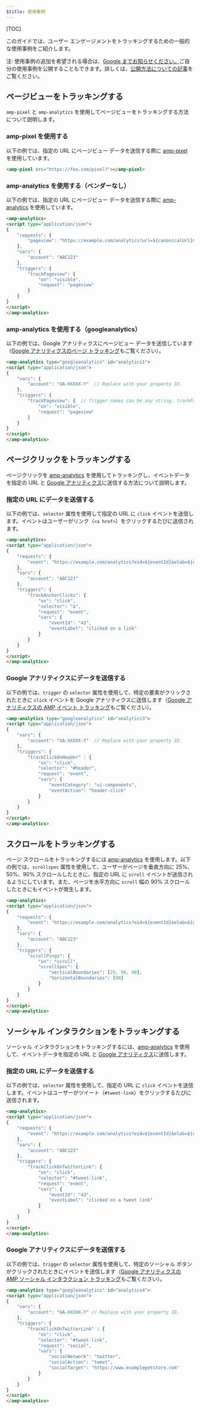 ```yaml
---
$title: 使用事例
---
```

[TOC]

このガイドでは、ユーザー エンゲージメントをトラッキングするための一般的な使用事例をご紹介します。

注: 使用事例の追加を希望される場合は、[Google までお知らせください。](https://github.com/ampproject/docs/issues/new)ご自分の使用事例を公開することもできます。詳しくは、[公開方法についての記事](/ja/contribute/)をご覧ください。

## ページビューをトラッキングする

`amp-pixel` と `amp-analytics` を使用してページビューをトラッキングする方法について説明します。

### amp-pixel を使用する

以下の例では、指定の URL にページビュー データを送信する際に [amp-pixel](/ja/docs/reference/components/amp-pixel.html) を使用しています。

```html
<amp-pixel src="https://foo.com/pixel?"></amp-pixel>
```

### amp-analytics を使用する（ベンダーなし）

以下の例では、指定の URL にページビュー データを送信する際に [amp-analytics](/ja/docs/reference/components/amp-analytics.html) を使用しています。

```html
<amp-analytics>
<script type="application/json">
{
    "requests": {
        "pageview": "https://example.com/analytics?url=${canonicalUrl}&title=${title}&acct=${account}"
    },
    "vars": {
        "account": "ABC123"
    },
    "triggers": {
        "trackPageview": {
            "on": "visible",
            "request": "pageview"
        }
    }
}
</script>
</amp-analytics>
```

### amp-analytics を使用する（googleanalytics）

以下の例では、Google アナリティクスにページビュー データを送信しています（[Google アナリティクスのページ トラッキング](https://developers.google.com/analytics/devguides/collection/amp-analytics/#page_tracking)もご覧ください）。

```html
<amp-analytics type="googleanalytics" id="analytics1">
<script type="application/json">
{
    "vars": {
        "account": "UA-XXXXX-Y"  // Replace with your property ID.
    },
    "triggers": {
        "trackPageview": {  // Trigger names can be any string. trackPageview is not a required name.
            "on": "visible",
            "request": "pageview"
        }
    }
}
</script>
</amp-analytics>
```

## ページクリックをトラッキングする

ページクリックを [amp-analytics](/ja/docs/reference/components/amp-analytics.html)
を使用してトラッキングし、イベントデータを指定の URL と [Google アナリティクス](https://developers.google.com/analytics/devguides/collection/amp-analytics/)に送信する方法について説明します。

### 指定の URL にデータを送信する

以下の例では、`selector` 属性を使用して指定の URL に `click` イベントを送信します。イベントはユーザーがリンク（`<a href>`）をクリックするたびに送信されます。

```html
<amp-analytics>
<script type="application/json">
{
    "requests": {
        "event": "https://example.com/analytics?eid=${eventId}&elab=${eventLabel}&acct=${account}"
    },
    "vars": {
        "account": "ABC123"
    },
    "triggers": {
        "trackAnchorClicks": {
            "on": "click",
            "selector": "a",
            "request": "event",
            "vars": {
                "eventId": "42",
                "eventLabel": "clicked on a link"
            }
        }
    }
}
</script>
</amp-analytics>
```

### Google アナリティクスにデータを送信する

以下の例では、`trigger` の `selector` 属性を使用して、特定の要素がクリックされたときに `click` イベントを Google アナリティクスに送信します（[Google アナリティクスの AMP イベント トラッキング](https://developers.google.com/analytics/devguides/collection/amp-analytics/#event_tracking)もご覧ください）。

```html
<amp-analytics type="googleanalytics" id="analytics3">
<script type="application/json">
{
    "vars": {
        "account": "UA-XXXXX-Y"  // Replace with your property ID.
    },
    "triggers": {
        "trackClickOnHeader" : {
            "on": "click",
            "selector": "#header",
            "request": "event",
            "vars": {
                "eventCategory": "ui-components",
                "eventAction": "header-click"
            }
        }
    }
}
</script>
</amp-analytics>
```

## スクロールをトラッキングする

ページ スクロールをトラッキングするには [amp-analytics](/ja/docs/reference/components/amp-analytics.html)  を使用します。以下の例では、`scrollspec` 属性を使用して、ユーザーがページを垂直方向に 25%、50%、90% スクロールしたときに、指定の URL に `scroll` イベントが送信されるようにしています。また、ページを水平方向に `scroll` 幅の 90% スクロールしたときにもイベントが発生します。

```html
<amp-analytics>
<script type="application/json">
{
    "requests": {
        "event": "https://example.com/analytics?eid=${eventId}&elab=${eventLabel}&acct=${account}"
    },
    "vars": {
        "account": "ABC123"
    },
    "triggers": {
        "scrollPings": {
            "on": "scroll",
            "scrollSpec": {
                "verticalBoundaries": [25, 50, 90],
                "horizontalBoundaries": [90]
            }
        }
    }
}
</script>
</amp-analytics>
```

## ソーシャル インタラクションをトラッキングする

ソーシャル インタラクションをトラッキングするには、[amp-analytics](/ja/docs/reference/components/amp-analytics.html)
を使用して、イベントデータを指定の URL と [Google アナリティクス](https://developers.google.com/analytics/devguides/collection/amp-analytics/)に送信します。

### 指定の URL にデータを送信する

以下の例では、`selector` 属性を使用して、指定の URL に `click` イベントを送信します。イベントはユーザーがツイート（`#tweet-link`）をクリックするたびに送信されます。

```html
<amp-analytics>
<script type="application/json">
{
    "requests": {
        "event": "https://example.com/analytics?eid=${eventId}&elab=${eventLabel}&acct=${account}"
    },
    "vars": {
        "account": "ABC123"
    },
    "triggers": {
        "trackClickOnTwitterLink": {
            "on": "click",
            "selector": "#tweet-link",
            "request": "event",
            "vars": {
                "eventId": "43",
                "eventLabel": "clicked on a tweet link"
            }
        }
    }
}
</script>
</amp-analytics>
```

### Google アナリティクスにデータを送信する

以下の例では、`trigger` の `selector` 属性を使用して、特定のソーシャル ボタンがクリックされたときにイベントを送信します（[Google アナリティクスの AMP ソーシャル インタラクション トラッキング](https://developers.google.com/analytics/devguides/collection/amp-analytics/#social_interactions)もご覧ください）。

```html
<amp-analytics type="googleanalytics" id="analytics4">
<script type="application/json">
{
    "vars": {
        "account": "UA-XXXXX-Y" // Replace with your property ID.
    },
    "triggers": {
        "trackClickOnTwitterLink" : {
            "on": "click",
            "selector": "#tweet-link",
            "request": "social",
            "vars": {
                "socialNetwork": "twitter",
                "socialAction": "tweet",
                "socialTarget": "https://www.examplepetstore.com"
            }
        }
    }
}
</script>
</amp-analytics>
```
